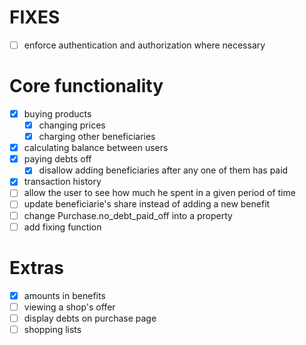 # FIXES

* [ ]  enforce authentication and authorization where necessary

# Core functionality

* [x]  buying products
    * [x]  changing prices
    * [x]  charging other beneficiaries
* [x]  calculating balance between users
* [x]  paying debts off
    * [x]  disallow adding beneficiaries after any one of them has paid
* [x]  transaction history
* [ ]  allow the user to see how much he spent in a given period of time
* [ ]  update beneficiarie's share instead of adding a new benefit
* [ ]  change Purchase.no_debt_paid_off into a property
* [ ]  add fixing function

# Extras

* [x]  amounts in benefits
* [ ]  viewing a shop's offer
* [ ]  display debts on purchase page
* [ ]  shopping lists
